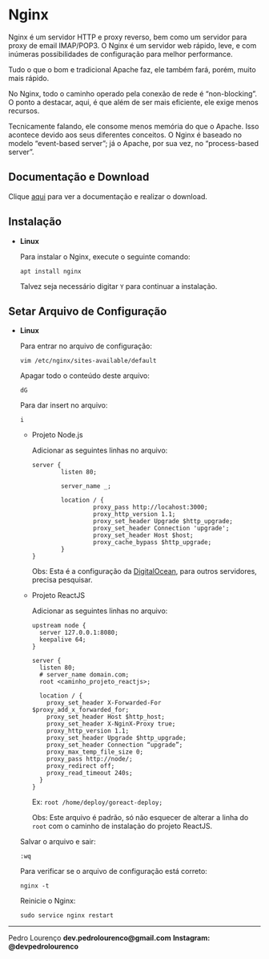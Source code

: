# Nginx

Nginx é um servidor HTTP e proxy reverso, bem como um servidor para proxy de email IMAP/POP3. O Nginx é um servidor web rápido, leve, e com inúmeras possibilidades de configuração para melhor performance.

Tudo o que o bom e tradicional Apache faz, ele também fará, porém, muito mais rápido.

No Nginx, todo o caminho operado pela conexão de rede é “non-blocking”. O ponto a destacar, aqui, é que além de ser mais eficiente, ele exige menos recursos.

Tecnicamente falando, ele consome menos memória do que o Apache. Isso acontece devido aos seus diferentes conceitos. O Nginx é baseado no modelo “event-based server”; já o Apache, por sua vez, no “process-based server”.

## Documentação e Download

Clique [aqui](http://nginx.org) para ver a documentação e realizar o download.

## Instalação

- **Linux**

  Para instalar o Nginx, execute o seguinte comando:

  ```
  apt install nginx
  ```

  Talvez seja necessário digitar `Y` para continuar a instalação.

## Setar Arquivo de Configuração

- **Linux**

  Para entrar no arquivo de configuração:

  ```
  vim /etc/nginx/sites-available/default
  ```

  Apagar todo o conteúdo deste arquivo:

  ```
  dG
  ```

  Para dar insert no arquivo:

  ```
  i
  ```

  - Projeto Node.js

    Adicionar as seguintes linhas no arquivo:

    ```
    server {
	        listen 80;

	        server_name _;

	        location / {
	                 proxy_pass http://locahost:3000;
	                 proxy_http_version 1.1;
	                 proxy_set_header Upgrade $http_upgrade;
	                 proxy_set_header Connection 'upgrade';
	                 proxy_set_header Host $host;
	                 proxy_cache_bypass $http_upgrade;
	        }
    }
    ```

    Obs: Esta é a configuração da [DigitalOcean](../server/digitalocean.md), para outros servidores, precisa pesquisar.

  - Projeto ReactJS

    Adicionar as seguintes linhas no arquivo:

    ```
    upstream node {
      server 127.0.0.1:8080;
      keepalive 64;
    }

    server {
      listen 80;
      # server_name domain.com;
      root <caminho_projeto_reactjs>;

      location / {
        proxy_set_header X-Forwarded-For $proxy_add_x_forwarded_for;
        proxy_set_header Host $http_host;
        proxy_set_header X-NginX-Proxy true;
        proxy_http_version 1.1;
        proxy_set_header Upgrade $http_upgrade;
        proxy_set_header Connection “upgrade”;
        proxy_max_temp_file_size 0;
        proxy_pass http://node/;
        proxy_redirect off;
        proxy_read_timeout 240s;
      }
    }
    ``` 

    Ex: `root /home/deploy/goreact-deploy;`

    Obs: Este arquivo é padrão, só não esquecer de alterar a linha do `root` com o caminho de instalação do projeto ReactJS.

  Salvar o arquivo e sair:

  ```
  :wq
  ```

  Para verificar se o arquivo de configuração está correto:

  ```
  nginx -t
  ```

  Reinicie o Nginx:

  ```
  sudo service nginx restart
  ```


<hr>
<stong>Pedro Lourenço</strong>
<Strong>dev.pedrolourenco@gmail.com</strong>
<Strong>Instagram: @devpedrolourenco</strong>